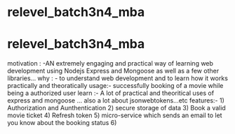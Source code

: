 # relevel_batch3n4_mba
# relevel_batch3n4_mba
motivation : -AN extremely engaging and practical way of learning web development using Nodejs Express and Mongoose as well as a few other libraries...
why : - to understand web development and to learn how it works practically and theoratically
usage:- successfully booking of a movie while being a authorized user
learn :- A lot of practical and theoritical uses of express and mongoose ... also a lot about jsonwebtokens...etc
features:- 1) Authorization and Aunthentication
2) secure storage of data
3) Book a valid movie ticket 
4) Refresh token 
5) micro-service which sends an email to let you know about the booking status
6) 

